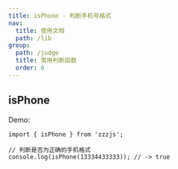 ```yaml
---
title: isPhone - 判断手机号格式
nav:
  title: 使用文档
  path: /lib
group:
  path: /judge
  title: 常用判断函数
  order: 6
---
```


## isPhone

Demo:

```tsx | pure
import { isPhone } from 'zzzjs';

// 判断是否为正确的手机格式
console.log(isPhone(13334433333)); // -> true
```
